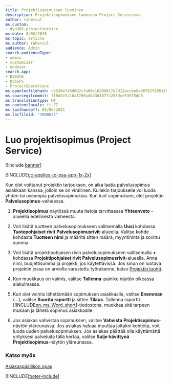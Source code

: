 ```yaml
---
title: Projektisopimuksen luominen
description: Projektisopimuksen luominen Project Servicessä
author: ruhercul
ms.custom:
- dyn365-projectservice
ms.date: 8/03/2018
ms.topic: article
ms.author: ruhercul
audience: Admin
search.audienceType:
- admin
- customizer
- enduser
search.app:
- D365CE
- D365PS
- ProjectOperations
ms.openlocfilehash: c5530e746d802cfa00e16206817e7d12accbe5ad0762f1051869f1ca35397222
ms.sourcegitcommit: 7f8d1e7a16af769adb43d1877c28fdce53975db8
ms.translationtype: HT
ms.contentlocale: fi-FI
ms.lasthandoff: 08/06/2021
ms.locfileid: "7008627"
---
```

# <a name="create-a-project-contract-project-service"></a>Luo projektisopimus (Project Service)

[!include [banner](../includes/psa-now-project-operations.md)]

[!INCLUDE[cc-applies-to-psa-app-1x-2x](../includes/cc-applies-to-psa-app-1x-2x.md)]

Kun olet voittanut projektin tarjouksen, on aika laatia palvelusopimus asiakkaan kanssa, jolloin se on virallinen. Kullekin tarjoukselle voi luoda yhden tai useampia palvelusopimuksia. Kun luot sopimuksen, olet projektin **Palvelusopimus**-vaiheessa.  
  
1. **Projektisopimus** näytössä muuta tietoja tarvittaessa **Yhteenveto** -alueella edellisestä vaiheesta.  
  
2. Voit lisätä tuotteen palvelusopimukseen valitsemalla **Uusi** kohdassa **Tuotepohjaiset rivit** **Palvelusopimusrivit**-alueella. Valitse kohde kohdasta **Tuotteen nimi** ja määritä sitten määrä, myyntihinta ja sovittu summa.  
  
3. Voit lisätä projektipohjaisen rivin palvelusopimukseen valitsemalla **+** kohdassa **Projektipohjaiset rivit** **Palvelusopimusrivit**-alueella. Anna nimi, budjettisumma ja projekti, jos käytettävissä. Jos sinun on luotava projektin jossa on arviolla varustettu työrakenne, katso [Projektin luonti](../psa/create-project.md).  
  
4. Kun muokkaus on valmis, valitse **Tallenna**-painike näytön oikeassa alakulmassa.  
  
5. Kun olet valmis lähettämään sopimuksen asiakkaalle, valitse **Enemmän** (...), valitse **Suorita raportti** ja sitten **Tilaus**. Tallenna raportti [!INCLUDE[pn_ms_Word_short](../includes/pn-ms-word-short.md)]-tiedostona, muokkaa sitä tarpeen mukaan ja lähetä sopimus asiakkaalle.  
  
6. Jos asiakas vahvistaa sopimuksen, valitse **Vahvista** **Projektisopimus**-näytön yläreunassa. Jos asiakas haluaa muuttaa joitakin kohteita, voit luoda uuden palvelusopimuksen. Jos asiakas päättää olla käyttämättä yrityksesi palveluita tällä kertaa, valitse **Sulje hävittynä** **Projektisopimus**-näytön yläreunassa.  
  
### <a name="see-also"></a>Katso myös  
 [Asiakaspäällikön opas](../psa/account-manager-guide.md)


[!INCLUDE[footer-include](../includes/footer-banner.md)]